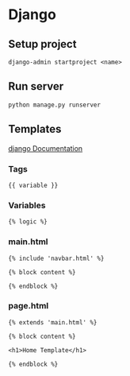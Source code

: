 # Django #

## Setup project ##

`django-admin startproject <name>`

## Run server ##

`python manage.py runserver`

## Templates ##

[django Documentation](https://docs.djangoproject.com/en/4.0/topics/templates/)

### Tags ###

`{{ variable }}`

### Variables ###

`{% logic %}`

### main.html ###

```
{% include 'navbar.html' %}

{% block content %}

{% endblock %}
```

### page.html ###

```
{% extends 'main.html' %}

{% block content %}

<h1>Home Template</h1>

{% endblock %}
```
